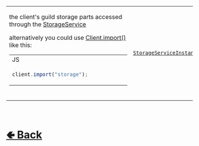 <table>
<tr><td>

the client's guild storage parts accessed through the [StorageService](https://github.com/shysolocup/noscord.js/wiki/StorageService) 

alternatively you could use [Client.import()](https://github.com/shysolocup/noscord.js/wiki/Client.import()) like this:
<table>

<tr><td> JS </td></tr>
<tr><td>

```js
client.import("storage");            
```


</tr></td>
</table>
<br>

</td><td> 

[`StorageServiceInstance`](https://github.com/shysolocup/noscord.js/wiki/StorageService)

</td><td>

- [src / Client / index.js](https://github.com/shysolocup/noscord.js/blob/main/src/Client/index.js)
- [src / Services / StorageService](https://github.com/shysolocup/noscord.js/tree/main/src/Services/StorageService)

</td></tr>

</table>

<br> <h1> [🢀 Back](https://github.com/shysolocup/noscord.js/wiki/Client-Elements) </h1>